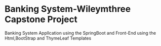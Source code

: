 # Banking System-Wileymthree Capstone Project

Banking System Appllcation using the SpringBoot and Front-End using the Html,BootStrap and ThymeLeaf Templates
